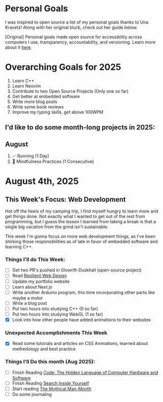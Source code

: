 Personal Goals
==============

I was inspired to open source a list of my personal goals thanks to Una Kravetz! Along with her original blurb, check out her guide below.

[Original] Personal goals made open source for accessibility across computers I use, transparency, accountability, and versioning. Learn more about it [here](http://una.im/personal-goals-guide).

# Overarching Goals for 2025

1. Learn C++
1. Learn Neovim
1. Contribute to two Open Source Projects (Only one so far)
1. Get better at embedded software
1. Write more blog posts
1. Write some book reviews
1. Improve my typing skills, get above 100WPM

## I'd like to do some month-long projects in 2025:

## August

1. ✅ Running (1 Day)
1. 🚧 Mindfulness Practices (1 Consecutive)

# August 4th, 2025

## This Week's Focus: Web Development

Hot off the heels of my camping trip, I find myself hungry to learn more and get things done. Not exactly what I wanted to get out of the rest from programming, but I guess the lesson I learned from taking a break is that a single big vacation from the grind isn't sustainable. 

This week I'm gonna focus on more web development things, as I've been shirking those responsibilities as of late in favor of embedded software and learning C++. 

### Things I'll do This Week:

- [ ] Get two PR's pushed in Glowrift-Duskhall (open-source project)
- [ ] Read [Resilient Web Design](https://resilientwebdesign.com/)
- [ ] Update my portfolio website 
- [ ] Learn about Next.js
- [ ] Write another Arduino program, this time incorporating other parts like maybe a motor
- [ ] Write a blog post
- [ ] Put two hours into studying C++ (0 so far)
- [ ] Put two hours into studying WebGL (1 so far)
- [x] Look into how other people have added animations to their websites

### Unexpected Accomplishments This Week
- [x] Read some tutorials and articles on CSS Animations, learned about methedology and best practice

### Things I'll Do this month (Aug 2025):

- [ ] Finish Reading [Code: The Hidden Language of Computer Hardware and Software](https://www.codehiddenlanguage.com/Chapter00/)
- [ ] Finish Reading [Search Inside Yourself](https://www.amazon.com/Search-Inside-Yourself-Unexpected-Achieving/dp/0062116932)
- [ ] Start reading [The Mythical Man-Month](https://www.amazon.com/Mythical-Man-Month-Software-Engineering-Anniversary/dp/0201835959)
- [ ] Do some journaling
